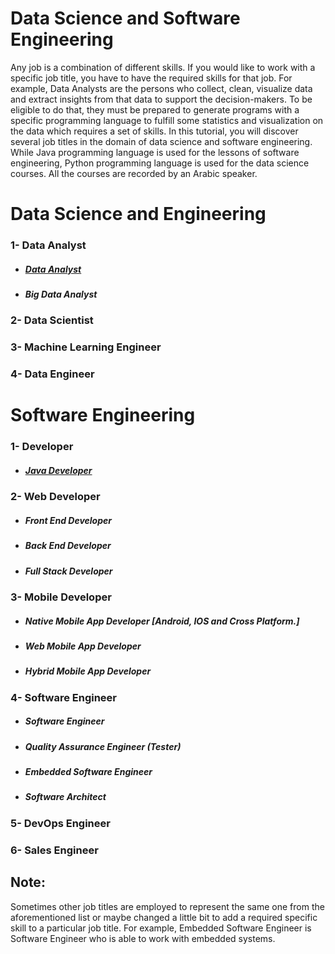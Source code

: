 # Data Science and Software Engineering
Any job is a combination of different skills. 
If you would like to work with a specific job title, you have to have the required skills for that job.
For example, Data Analysts are the persons who collect, clean, visualize data and extract insights from that data to support the decision-makers. To be eligible to do that, they must be prepared to generate programs with a specific programming language to fulfill some statistics and visualization on the data which requires a set of skills.
In this tutorial, you will discover several job titles in the domain of data science and software engineering. While Java programming language is used for the lessons of software engineering, Python programming language is used for the data science courses. All the courses are recorded by an Arabic speaker.
# Data Science and Engineering 
### 1- Data Analyst
* ##### [Data Analyst](https://github.com/aorogat/Data-Science-and-Software-Engineering/tree/master/Data%20Analyst)
* ##### Big Data Analyst
### 2- Data Scientist
### 3- Machine Learning Engineer
### 4- Data Engineer


# Software Engineering 
### 1- Developer
* ##### [Java Developer](https://github.com/aorogat/Data-Science-and-Software-Engineering/blob/master/Developer/README.md)
### 2- Web Developer
* ##### Front End Developer
* ##### Back End Developer
* ##### Full Stack Developer
### 3- Mobile Developer
* ##### Native Mobile App Developer [Android, IOS and Cross Platform.]
* ##### Web Mobile App Developer
* ##### Hybrid Mobile App Developer
### 4- Software Engineer 
* ##### Software Engineer
* ##### Quality Assurance Engineer (Tester)
* ##### Embedded Software Engineer 
* ##### Software Architect
### 5- DevOps Engineer
### 6- Sales Engineer
## Note:
Sometimes other job titles are employed to represent the same one from the aforementioned list or maybe changed a little bit to add a required specific skill to a particular job title.
For example, Embedded Software Engineer is  Software Engineer who is able to work with embedded systems. 
